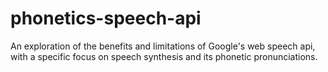 # phonetics-speech-api

An exploration of the benefits and limitations of Google's web speech api, with a specific focus on speech synthesis and its phonetic pronunciations. 
